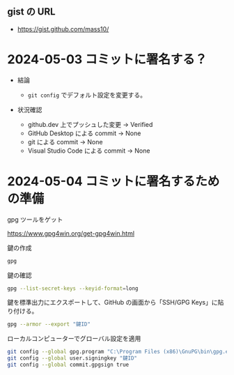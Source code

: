 ## gist の URL 

- https://gist.github.com/mass10/

# 2024-05-03 コミットに署名する？

* 結論
    * `git config` でデフォルト設定を変更する。

* 状況確認
    * github.dev 上でプッシュした変更 -> Verified
    * GitHub Desktop による commit -> None
    * git による commit -> None
    * Visual Studio Code による commit -> None

# 2024-05-04 コミットに署名するための準備

gpg ツールをゲット

https://www.gpg4win.org/get-gpg4win.html

鍵の作成

```sh
gpg
```

鍵の確認

```sh
gpg --list-secret-keys --keyid-format=long
```

鍵を標準出力にエクスポートして、GitHub の画面から「SSH/GPG Keys」に貼り付ける。

```sh
gpg --armor --export "鍵ID"
```

ローカルコンピューターでグローバル設定を適用

```sh
git config --global gpg.program "C:\Program Files (x86)\GnuPG\bin\gpg.exe"
git config --global user.signingkey "鍵ID"
git config --global commit.gpgsign true
```
